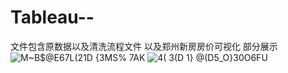 # Tableau--
文件包含原数据以及清洗流程文件
以及郑州新房房价可视化
部分展示
![M~B$@E67L(21D {3MS% 7AK](https://user-images.githubusercontent.com/71110003/227842894-9bc2b9ab-2761-42b5-b1a0-b300da3d947b.png)
![4( 3(D 1} @(D5_O}30O6FU](https://user-images.githubusercontent.com/71110003/227842905-7c1e7cc1-02fd-4806-827a-0c4323b07379.png)
